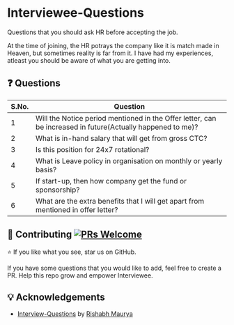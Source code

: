 # Interviewee-Questions
Questions that you should ask HR before accepting the job.

At the time of joining, the HR potrays the company like it is match made in Heaven, but sometimes reality is far from it. I have had my experiences, atleast you should be aware of what you are getting into.

## :question: Questions

| S.No. |Question |
|---|---|
| 1 | Will the Notice period mentioned in the Offer letter, can be increased in future(Actually happened to me)? |
| 2 | What is in-hand salary that will get from gross CTC? |
| 3 | Is this position for 24x7 rotational? |
| 4 | What is Leave policy in organisation on monthly or yearly basis? |
| 5 | If start-up, then how company get the fund or sponsorship? |
| 6 | What are the extra benefits that I will get apart from mentioned in offer letter? |

## 🤝 Contributing [![PRs Welcome](https://img.shields.io/badge/PRs-welcome-brightgreen.svg?style=flat-square)](http://makeapullrequest.com) 

:star: If you like what you see, star us on GitHub.

If you have some questions that you would like to add, feel free to create a PR. Help this repo grow and empower Interviewee.

## :bulb: Acknowledgements

* [Interview-Questions](https://github.com/rishabh115/Interview-Questions) by [Rishabh Maurya](https://github.com/rishabh115)
